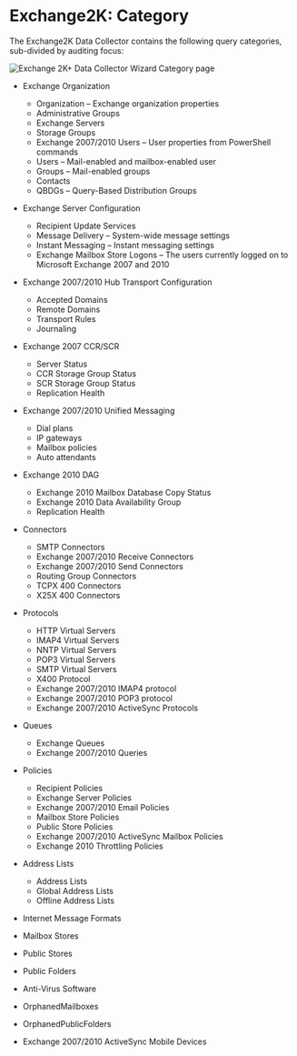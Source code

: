 # Exchange2K: Category

The Exchange2K Data Collector contains the following query categories, sub-divided by auditing
focus:

![Exchange 2K+ Data Collector Wizard Category page](/img/versioned_docs/accessanalyzer_11.6/accessanalyzer/admin/datacollector/adinventory/category.webp)

- Exchange Organization

    - Organization – Exchange organization properties
    - Administrative Groups
    - Exchange Servers
    - Storage Groups
    - Exchange 2007/2010 Users – User properties from PowerShell commands
    - Users – Mail-enabled and mailbox-enabled user
    - Groups – Mail-enabled groups
    - Contacts
    - QBDGs – Query-Based Distribution Groups

- Exchange Server Configuration

    - Recipient Update Services
    - Message Delivery – System-wide message settings
    - Instant Messaging – Instant messaging settings
    - Exchange Mailbox Store Logons – The users currently logged on to Microsoft Exchange 2007 and
      2010

- Exchange 2007/2010 Hub Transport Configuration

    - Accepted Domains
    - Remote Domains
    - Transport Rules
    - Journaling

- Exchange 2007 CCR/SCR

    - Server Status
    - CCR Storage Group Status
    - SCR Storage Group Status
    - Replication Health

- Exchange 2007/2010 Unified Messaging

    - Dial plans
    - IP gateways
    - Mailbox policies
    - Auto attendants

- Exchange 2010 DAG

    - Exchange 2010 Mailbox Database Copy Status
    - Exchange 2010 Data Availability Group
    - Replication Health

- Connectors

    - SMTP Connectors
    - Exchange 2007/2010 Receive Connectors
    - Exchange 2007/2010 Send Connectors
    - Routing Group Connectors
    - TCPX 400 Connectors
    - X25X 400 Connectors

- Protocols

    - HTTP Virtual Servers
    - IMAP4 Virtual Servers
    - NNTP Virtual Servers
    - POP3 Virtual Servers
    - SMTP Virtual Servers
    - X400 Protocol
    - Exchange 2007/2010 IMAP4 protocol
    - Exchange 2007/2010 POP3 protocol
    - Exchange 2007/2010 ActiveSync Protocols

- Queues

    - Exchange Queues
    - Exchange 2007/2010 Queries

- Policies

    - Recipient Policies
    - Exchange Server Policies
    - Exchange 2007/2010 Email Policies
    - Mailbox Store Policies
    - Public Store Policies
    - Exchange 2007/2010 ActiveSync Mailbox Policies
    - Exchange 2010 Throttling Policies

- Address Lists

    - Address Lists
    - Global Address Lists
    - Offline Address Lists

- Internet Message Formats
- Mailbox Stores
- Public Stores
- Public Folders
- Anti-Virus Software
- OrphanedMailboxes
- OrphanedPublicFolders
- Exchange 2007/2010 ActiveSync Mobile Devices
